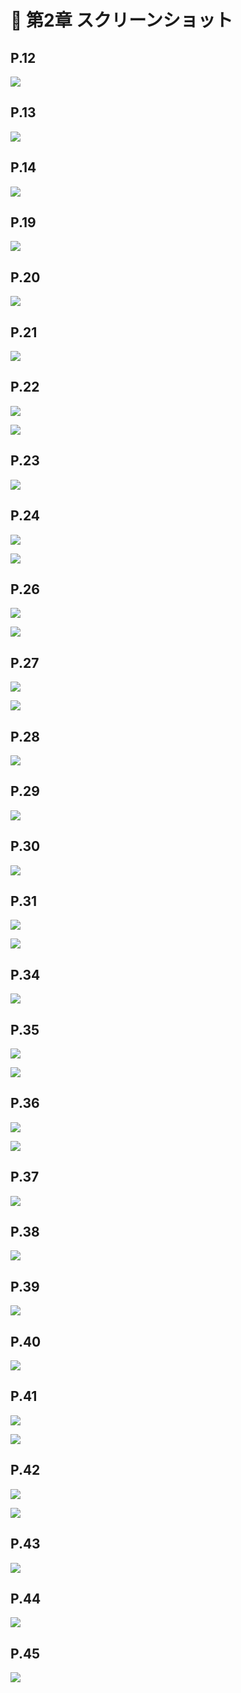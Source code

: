 # 📕 第2章 スクリーンショット

## P.12

![](../screenshots/p12.png)

## P.13

![](../screenshots/p13.png)

## P.14

![](../screenshots/p14.png)

## P.19

![](../screenshots/p19.png)

## P.20

![](../screenshots/p20.png)

## P.21

![](../screenshots/p21.png)

## P.22

![](../screenshots/p22.png)

![](../screenshots/p22_2.png)

## P.23

![](../screenshots/p23.png)

## P.24

![](../screenshots/p24.png)

![](../screenshots/p24_2.png)

## P.26

![](../screenshots/p26.png)

![](../screenshots/p26_2.png)

## P.27

![](../screenshots/p27.png)

![](../screenshots/p27_2.png)

## P.28

![](../screenshots/p28.png)

## P.29

![](../screenshots/p29.png)

## P.30

![](../screenshots/p30.png)

## P.31

![](../screenshots/p31.png)

![](../screenshots/p31_2.png)

## P.34

![](../screenshots/p34.png)

## P.35

![](../screenshots/p35.png)

![](../screenshots/p35_2.png)

## P.36

![](../screenshots/p36.png)

![](../screenshots/p36_2.png)

## P.37

![](../screenshots/p37.png)

## P.38

![](../screenshots/p38.png)

## P.39

![](../screenshots/p39.png)

## P.40

![](../screenshots/p40.png)

## P.41

![](../screenshots/p41.png)

![](../screenshots/p41_2.png)

## P.42

![](../screenshots/p42.png)

![](../screenshots/p42_2.png)

## P.43

![](../screenshots/p43.png)

## P.44

![](../screenshots/p44.png)

## P.45

![](../screenshots/p45.png)

